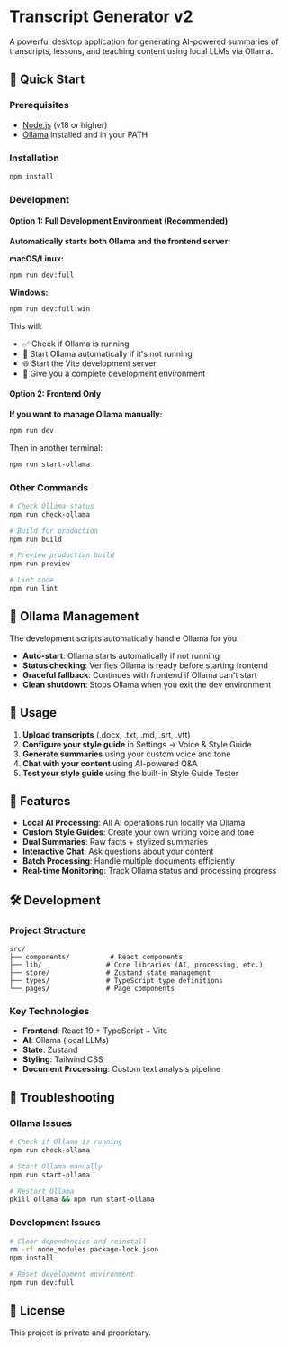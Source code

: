 # Transcript Generator v2

A powerful desktop application for generating AI-powered summaries of transcripts, lessons, and teaching content using local LLMs via Ollama.

## 🚀 Quick Start

### Prerequisites
- [Node.js](https://nodejs.org/) (v18 or higher)
- [Ollama](https://ollama.ai/download) installed and in your PATH

### Installation
```bash
npm install
```

### Development

#### Option 1: Full Development Environment (Recommended)
**Automatically starts both Ollama and the frontend server:**

**macOS/Linux:**
```bash
npm run dev:full
```

**Windows:**
```bash
npm run dev:full:win
```

This will:
- ✅ Check if Ollama is running
- 🔧 Start Ollama automatically if it's not running
- 🌐 Start the Vite development server
- 🎯 Give you a complete development environment

#### Option 2: Frontend Only
**If you want to manage Ollama manually:**
```bash
npm run dev
```

Then in another terminal:
```bash
npm run start-ollama
```

### Other Commands
```bash
# Check Ollama status
npm run check-ollama

# Build for production
npm run build

# Preview production build
npm run preview

# Lint code
npm run lint
```

## 🔧 Ollama Management

The development scripts automatically handle Ollama for you:

- **Auto-start**: Ollama starts automatically if not running
- **Status checking**: Verifies Ollama is ready before starting frontend
- **Graceful fallback**: Continues with frontend if Ollama can't start
- **Clean shutdown**: Stops Ollama when you exit the dev environment

## 📱 Usage

1. **Upload transcripts** (.docx, .txt, .md, .srt, .vtt)
2. **Configure your style guide** in Settings → Voice & Style Guide
3. **Generate summaries** using your custom voice and tone
4. **Chat with your content** using AI-powered Q&A
5. **Test your style guide** using the built-in Style Guide Tester

## 🎯 Features

- **Local AI Processing**: All AI operations run locally via Ollama
- **Custom Style Guides**: Create your own writing voice and tone
- **Dual Summaries**: Raw facts + stylized summaries
- **Interactive Chat**: Ask questions about your content
- **Batch Processing**: Handle multiple documents efficiently
- **Real-time Monitoring**: Track Ollama status and processing progress

## 🛠️ Development

### Project Structure
```
src/
├── components/          # React components
├── lib/                # Core libraries (AI, processing, etc.)
├── store/              # Zustand state management
├── types/              # TypeScript type definitions
└── pages/              # Page components
```

### Key Technologies
- **Frontend**: React 19 + TypeScript + Vite
- **AI**: Ollama (local LLMs)
- **State**: Zustand
- **Styling**: Tailwind CSS
- **Document Processing**: Custom text analysis pipeline

## 🚨 Troubleshooting

### Ollama Issues
```bash
# Check if Ollama is running
npm run check-ollama

# Start Ollama manually
npm run start-ollama

# Restart Ollama
pkill ollama && npm run start-ollama
```

### Development Issues
```bash
# Clear dependencies and reinstall
rm -rf node_modules package-lock.json
npm install

# Reset development environment
npm run dev:full
```

## 📄 License

This project is private and proprietary.